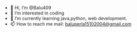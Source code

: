 - 👋 Hi, I’m @Balu409
- 👀 I’m interested in coding 
- 🌱 I’m currently learning java,python, web development.
- 📫 How to reach me mail: baluperla15102004@gmail.com

<!---
Balu409/Balu409 is a ✨ special ✨ repository because its `README.md` (this file) appears on your GitHub profile.
You can click the Preview link to take a look at your changes.
--->
